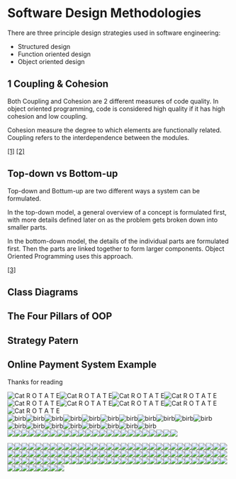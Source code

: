 # Software Design Methodologies

There are three principle design strategies used in software engineering:

* Structured design
* Function oriented design
* Object oriented design



## 1 Coupling & Cohesion

Both Coupling and Cohesion are 2 different measures of code quality. In object oriented programming, code is considered high quality if it has high cohesion and low coupling.

Cohesion measure the degree to which elements are functionally related.
Coupling refers to the interdependence between the modules.


[[1]](https://stackoverflow.com/questions/3085285/difference-between-cohesion-and-coupling)
[[2]](https://www.geeksforgeeks.org/software-engineering-coupling-and-cohesion/)

## Top-down vs Bottom-up

Top-down and Bottum-up are two different ways a system can be formulated.

In the top-down model, a general overview of a concept is formulated first, with
more details defined later on as the problem gets broken down into smaller parts.

In the bottom-down model, the details of the individual parts are formulated first. Then the parts are linked together to form larger components. Object Oriented Programming uses this approach.

[[3]](https://www.geeksforgeeks.org/difference-between-bottom-up-model-and-top-down-model/)

## Class Diagrams

## The Four Pillars of OOP

## Strategy Patern

## Online Payment System Example

Thanks for reading 

![Cat R O T A T E](https://emoji.slack-edge.com/T036NTMRPCK/cat-roomba-exceptionally-fast/5b76d656194fcf3b.gif)![Cat R O T A T E](https://emoji.slack-edge.com/T036NTMRPCK/cat-roomba-exceptionally-fast/5b76d656194fcf3b.gif)![Cat R O T A T E](https://emoji.slack-edge.com/T036NTMRPCK/cat-roomba-exceptionally-fast/5b76d656194fcf3b.gif)![Cat R O T A T E](https://emoji.slack-edge.com/T036NTMRPCK/cat-roomba-exceptionally-fast/5b76d656194fcf3b.gif)![Cat R O T A T E](https://emoji.slack-edge.com/T036NTMRPCK/cat-roomba-exceptionally-fast/5b76d656194fcf3b.gif)![Cat R O T A T E](https://emoji.slack-edge.com/T036NTMRPCK/cat-roomba-exceptionally-fast/5b76d656194fcf3b.gif)![Cat R O T A T E](https://emoji.slack-edge.com/T036NTMRPCK/cat-roomba-exceptionally-fast/5b76d656194fcf3b.gif)![Cat R O T A T E](https://emoji.slack-edge.com/T036NTMRPCK/cat-roomba-exceptionally-fast/5b76d656194fcf3b.gif)![Cat R O T A T E](https://emoji.slack-edge.com/T036NTMRPCK/cat-roomba-exceptionally-fast/5b76d656194fcf3b.gif)\
![birb](https://emoji.slack-edge.com/T036NTMRPCK/conga_parrot/29f4049c468be004.gif)![birb](https://emoji.slack-edge.com/T036NTMRPCK/conga_parrot/29f4049c468be004.gif)![birb](https://emoji.slack-edge.com/T036NTMRPCK/conga_parrot/29f4049c468be004.gif)![birb](https://emoji.slack-edge.com/T036NTMRPCK/conga_parrot/29f4049c468be004.gif)![birb](https://emoji.slack-edge.com/T036NTMRPCK/conga_parrot/29f4049c468be004.gif)![birb](https://emoji.slack-edge.com/T036NTMRPCK/conga_parrot/29f4049c468be004.gif)![birb](https://emoji.slack-edge.com/T036NTMRPCK/conga_parrot/29f4049c468be004.gif)![birb](https://emoji.slack-edge.com/T036NTMRPCK/conga_parrot/29f4049c468be004.gif)![birb](https://emoji.slack-edge.com/T036NTMRPCK/conga_parrot/29f4049c468be004.gif)![birb](https://emoji.slack-edge.com/T036NTMRPCK/conga_parrot/29f4049c468be004.gif)![birb](https://emoji.slack-edge.com/T036NTMRPCK/conga_parrot/29f4049c468be004.gif)![birb](https://emoji.slack-edge.com/T036NTMRPCK/conga_parrot/29f4049c468be004.gif)![birb](https://emoji.slack-edge.com/T036NTMRPCK/conga_parrot/29f4049c468be004.gif)![birb](https://emoji.slack-edge.com/T036NTMRPCK/conga_parrot/29f4049c468be004.gif)![birb](https://emoji.slack-edge.com/T036NTMRPCK/conga_parrot/29f4049c468be004.gif)![birb](https://emoji.slack-edge.com/T036NTMRPCK/conga_parrot/29f4049c468be004.gif)![birb](https://emoji.slack-edge.com/T036NTMRPCK/conga_parrot/29f4049c468be004.gif)![birb](https://emoji.slack-edge.com/T036NTMRPCK/conga_parrot/29f4049c468be004.gif)![birb](https://emoji.slack-edge.com/T036NTMRPCK/conga_parrot/29f4049c468be004.gif)
\
![](https://emoji.slack-edge.com/T036NTMRPCK/baby-yoda/9c7e10a74ab26054.gif)![](https://emoji.slack-edge.com/T036NTMRPCK/baby-yoda/9c7e10a74ab26054.gif)![](https://emoji.slack-edge.com/T036NTMRPCK/baby-yoda/9c7e10a74ab26054.gif)![](https://emoji.slack-edge.com/T036NTMRPCK/baby-yoda/9c7e10a74ab26054.gif)![](https://emoji.slack-edge.com/T036NTMRPCK/baby-yoda/9c7e10a74ab26054.gif)![](https://emoji.slack-edge.com/T036NTMRPCK/baby-yoda/9c7e10a74ab26054.gif)![](https://emoji.slack-edge.com/T036NTMRPCK/baby-yoda/9c7e10a74ab26054.gif)![](https://emoji.slack-edge.com/T036NTMRPCK/baby-yoda/9c7e10a74ab26054.gif)![](https://emoji.slack-edge.com/T036NTMRPCK/baby-yoda/9c7e10a74ab26054.gif)![](https://emoji.slack-edge.com/T036NTMRPCK/baby-yoda/9c7e10a74ab26054.gif)![](https://emoji.slack-edge.com/T036NTMRPCK/baby-yoda/9c7e10a74ab26054.gif)![](https://emoji.slack-edge.com/T036NTMRPCK/baby-yoda/9c7e10a74ab26054.gif)![](https://emoji.slack-edge.com/T036NTMRPCK/baby-yoda/9c7e10a74ab26054.gif)![](https://emoji.slack-edge.com/T036NTMRPCK/baby-yoda/9c7e10a74ab26054.gif)![](https://emoji.slack-edge.com/T036NTMRPCK/baby-yoda/9c7e10a74ab26054.gif)![](https://emoji.slack-edge.com/T036NTMRPCK/baby-yoda/9c7e10a74ab26054.gif)![](https://emoji.slack-edge.com/T036NTMRPCK/baby-yoda/9c7e10a74ab26054.gif)![](https://emoji.slack-edge.com/T036NTMRPCK/baby-yoda/9c7e10a74ab26054.gif)![](https://emoji.slack-edge.com/T036NTMRPCK/baby-yoda/9c7e10a74ab26054.gif)![](https://emoji.slack-edge.com/T036NTMRPCK/baby-yoda/9c7e10a74ab26054.gif)![](https://emoji.slack-edge.com/T036NTMRPCK/baby-yoda/9c7e10a74ab26054.gif)![](https://emoji.slack-edge.com/T036NTMRPCK/baby-yoda/9c7e10a74ab26054.gif)![](https://emoji.slack-edge.com/T036NTMRPCK/baby-yoda/9c7e10a74ab26054.gif)![](https://emoji.slack-edge.com/T036NTMRPCK/baby-yoda/9c7e10a74ab26054.gif)

![](https://emoji.slack-edge.com/T036NTMRPCK/elmofire/c9236be17a287929.gif)![](https://emoji.slack-edge.com/T036NTMRPCK/elmofire/c9236be17a287929.gif)![](https://emoji.slack-edge.com/T036NTMRPCK/elmofire/c9236be17a287929.gif)![](https://emoji.slack-edge.com/T036NTMRPCK/elmofire/c9236be17a287929.gif)![](https://emoji.slack-edge.com/T036NTMRPCK/elmofire/c9236be17a287929.gif)![](https://emoji.slack-edge.com/T036NTMRPCK/elmofire/c9236be17a287929.gif)![](https://emoji.slack-edge.com/T036NTMRPCK/elmofire/c9236be17a287929.gif)![](https://emoji.slack-edge.com/T036NTMRPCK/elmofire/c9236be17a287929.gif)![](https://emoji.slack-edge.com/T036NTMRPCK/elmofire/c9236be17a287929.gif)![](https://emoji.slack-edge.com/T036NTMRPCK/elmofire/c9236be17a287929.gif)![](https://emoji.slack-edge.com/T036NTMRPCK/elmofire/c9236be17a287929.gif)![](https://emoji.slack-edge.com/T036NTMRPCK/elmofire/c9236be17a287929.gif)![](https://emoji.slack-edge.com/T036NTMRPCK/elmofire/c9236be17a287929.gif)![](https://emoji.slack-edge.com/T036NTMRPCK/elmofire/c9236be17a287929.gif)![](https://emoji.slack-edge.com/T036NTMRPCK/elmofire/c9236be17a287929.gif)![](https://emoji.slack-edge.com/T036NTMRPCK/elmofire/c9236be17a287929.gif)![](https://emoji.slack-edge.com/T036NTMRPCK/elmofire/c9236be17a287929.gif)![](https://emoji.slack-edge.com/T036NTMRPCK/elmofire/c9236be17a287929.gif)![](https://emoji.slack-edge.com/T036NTMRPCK/elmofire/c9236be17a287929.gif)![](https://emoji.slack-edge.com/T036NTMRPCK/elmofire/c9236be17a287929.gif)![](https://emoji.slack-edge.com/T036NTMRPCK/elmofire/c9236be17a287929.gif)![](https://emoji.slack-edge.com/T036NTMRPCK/elmofire/c9236be17a287929.gif)![](https://emoji.slack-edge.com/T036NTMRPCK/elmofire/c9236be17a287929.gif)![](https://emoji.slack-edge.com/T036NTMRPCK/elmofire/c9236be17a287929.gif)![](https://emoji.slack-edge.com/T036NTMRPCK/elmofire/c9236be17a287929.gif)![](https://emoji.slack-edge.com/T036NTMRPCK/elmofire/c9236be17a287929.gif)![](https://emoji.slack-edge.com/T036NTMRPCK/elmofire/c9236be17a287929.gif)![](https://emoji.slack-edge.com/T036NTMRPCK/elmofire/c9236be17a287929.gif)![](https://emoji.slack-edge.com/T036NTMRPCK/elmofire/c9236be17a287929.gif)![](https://emoji.slack-edge.com/T036NTMRPCK/elmofire/c9236be17a287929.gif)![](https://emoji.slack-edge.com/T036NTMRPCK/elmofire/c9236be17a287929.gif)![](https://emoji.slack-edge.com/T036NTMRPCK/elmofire/c9236be17a287929.gif)![](https://emoji.slack-edge.com/T036NTMRPCK/elmofire/c9236be17a287929.gif)![](https://emoji.slack-edge.com/T036NTMRPCK/elmofire/c9236be17a287929.gif)![](https://emoji.slack-edge.com/T036NTMRPCK/elmofire/c9236be17a287929.gif)![](https://emoji.slack-edge.com/T036NTMRPCK/elmofire/c9236be17a287929.gif)![](https://emoji.slack-edge.com/T036NTMRPCK/elmofire/c9236be17a287929.gif)![](https://emoji.slack-edge.com/T036NTMRPCK/elmofire/c9236be17a287929.gif)![](https://emoji.slack-edge.com/T036NTMRPCK/elmofire/c9236be17a287929.gif)![](https://emoji.slack-edge.com/T036NTMRPCK/elmofire/c9236be17a287929.gif)![](https://emoji.slack-edge.com/T036NTMRPCK/elmofire/c9236be17a287929.gif)![](https://emoji.slack-edge.com/T036NTMRPCK/elmofire/c9236be17a287929.gif)![](https://emoji.slack-edge.com/T036NTMRPCK/elmofire/c9236be17a287929.gif)![](https://emoji.slack-edge.com/T036NTMRPCK/elmofire/c9236be17a287929.gif)![](https://emoji.slack-edge.com/T036NTMRPCK/elmofire/c9236be17a287929.gif)![](https://emoji.slack-edge.com/T036NTMRPCK/elmofire/c9236be17a287929.gif)![](https://emoji.slack-edge.com/T036NTMRPCK/elmofire/c9236be17a287929.gif)![](https://emoji.slack-edge.com/T036NTMRPCK/elmofire/c9236be17a287929.gif)![](https://emoji.slack-edge.com/T036NTMRPCK/elmofire/c9236be17a287929.gif)![](https://emoji.slack-edge.com/T036NTMRPCK/elmofire/c9236be17a287929.gif)![](https://emoji.slack-edge.com/T036NTMRPCK/elmofire/c9236be17a287929.gif)![](https://emoji.slack-edge.com/T036NTMRPCK/elmofire/c9236be17a287929.gif)![](https://emoji.slack-edge.com/T036NTMRPCK/elmofire/c9236be17a287929.gif)![](https://emoji.slack-edge.com/T036NTMRPCK/elmofire/c9236be17a287929.gif)![](https://emoji.slack-edge.com/T036NTMRPCK/elmofire/c9236be17a287929.gif)![](https://emoji.slack-edge.com/T036NTMRPCK/elmofire/c9236be17a287929.gif)![](https://emoji.slack-edge.com/T036NTMRPCK/elmofire/c9236be17a287929.gif)![](https://emoji.slack-edge.com/T036NTMRPCK/elmofire/c9236be17a287929.gif)![](https://emoji.slack-edge.com/T036NTMRPCK/elmofire/c9236be17a287929.gif)![](https://emoji.slack-edge.com/T036NTMRPCK/elmofire/c9236be17a287929.gif)![](https://emoji.slack-edge.com/T036NTMRPCK/elmofire/c9236be17a287929.gif)![](https://emoji.slack-edge.com/T036NTMRPCK/elmofire/c9236be17a287929.gif)![](https://emoji.slack-edge.com/T036NTMRPCK/elmofire/c9236be17a287929.gif)![](https://emoji.slack-edge.com/T036NTMRPCK/elmofire/c9236be17a287929.gif)![](https://emoji.slack-edge.com/T036NTMRPCK/elmofire/c9236be17a287929.gif)![](https://emoji.slack-edge.com/T036NTMRPCK/elmofire/c9236be17a287929.gif)![](https://emoji.slack-edge.com/T036NTMRPCK/elmofire/c9236be17a287929.gif)![](https://emoji.slack-edge.com/T036NTMRPCK/elmofire/c9236be17a287929.gif)![](https://emoji.slack-edge.com/T036NTMRPCK/elmofire/c9236be17a287929.gif)![](https://emoji.slack-edge.com/T036NTMRPCK/elmofire/c9236be17a287929.gif)![](https://emoji.slack-edge.com/T036NTMRPCK/elmofire/c9236be17a287929.gif)![](https://emoji.slack-edge.com/T036NTMRPCK/elmofire/c9236be17a287929.gif)![](https://emoji.slack-edge.com/T036NTMRPCK/elmofire/c9236be17a287929.gif)![](https://emoji.slack-edge.com/T036NTMRPCK/elmofire/c9236be17a287929.gif)![](https://emoji.slack-edge.com/T036NTMRPCK/elmofire/c9236be17a287929.gif)![](https://emoji.slack-edge.com/T036NTMRPCK/elmofire/c9236be17a287929.gif)![](https://emoji.slack-edge.com/T036NTMRPCK/elmofire/c9236be17a287929.gif)![](https://emoji.slack-edge.com/T036NTMRPCK/elmofire/c9236be17a287929.gif)![](https://emoji.slack-edge.com/T036NTMRPCK/elmofire/c9236be17a287929.gif)![](https://emoji.slack-edge.com/T036NTMRPCK/elmofire/c9236be17a287929.gif)![](https://emoji.slack-edge.com/T036NTMRPCK/elmofire/c9236be17a287929.gif)![](https://emoji.slack-edge.com/T036NTMRPCK/elmofire/c9236be17a287929.gif)![](https://emoji.slack-edge.com/T036NTMRPCK/elmofire/c9236be17a287929.gif)![](https://emoji.slack-edge.com/T036NTMRPCK/elmofire/c9236be17a287929.gif)![](https://emoji.slack-edge.com/T036NTMRPCK/elmofire/c9236be17a287929.gif)![](https://emoji.slack-edge.com/T036NTMRPCK/elmofire/c9236be17a287929.gif)![](https://emoji.slack-edge.com/T036NTMRPCK/elmofire/c9236be17a287929.gif)![](https://emoji.slack-edge.com/T036NTMRPCK/elmofire/c9236be17a287929.gif)![](https://emoji.slack-edge.com/T036NTMRPCK/elmofire/c9236be17a287929.gif)![](https://emoji.slack-edge.com/T036NTMRPCK/elmofire/c9236be17a287929.gif)![](https://emoji.slack-edge.com/T036NTMRPCK/elmofire/c9236be17a287929.gif)![](https://emoji.slack-edge.com/T036NTMRPCK/elmofire/c9236be17a287929.gif)![](https://emoji.slack-edge.com/T036NTMRPCK/elmofire/c9236be17a287929.gif)![](https://emoji.slack-edge.com/T036NTMRPCK/elmofire/c9236be17a287929.gif)![](https://emoji.slack-edge.com/T036NTMRPCK/elmofire/c9236be17a287929.gif)![](https://emoji.slack-edge.com/T036NTMRPCK/elmofire/c9236be17a287929.gif)![](https://emoji.slack-edge.com/T036NTMRPCK/elmofire/c9236be17a287929.gif)![](https://emoji.slack-edge.com/T036NTMRPCK/elmofire/c9236be17a287929.gif)![](https://emoji.slack-edge.com/T036NTMRPCK/elmofire/c9236be17a287929.gif)![](https://emoji.slack-edge.com/T036NTMRPCK/elmofire/c9236be17a287929.gif)![](https://emoji.slack-edge.com/T036NTMRPCK/elmofire/c9236be17a287929.gif)